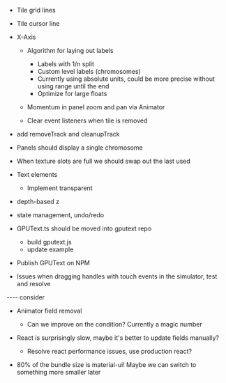 
- Tile grid lines
- Tile cursor line

- X-Axis
    - Algorithm for laying out labels
        - Labels with 1/n split
        - Custom level labels (chromosomes)
        - Currently using absolute units, could be more precise without using range until the end
        - Optimize for large floats
    - Momentum in panel zoom and pan via Animator

    - Clear event listeners when tile is removed

- add removeTrack and cleanupTrack

- Panels should display a single chromosome

- When texture slots are full we should swap out the last used
- Text elements
    - Implement transparent
- depth-based z

- state management, undo/redo

- GPUText.ts should be moved into gputext repo
    - build gputext.js
    - update example
- Publish GPUText on NPM

- Issues when dragging handles with touch events in the simulator, test and resolve


---- consider

- Animator field removal
    - Can we improve on the condition? Currently a magic number

- React is surprisingly slow, maybe it's better to update fields manually?
    - Resolve react performance issues, use production react?
- 80% of the bundle size is material-ui! Maybe we can switch to something more smaller later